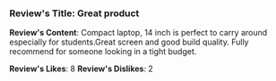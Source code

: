 ### Review's Title: Great product

**Review's Content**:
Compact laptop, 14 inch is perfect to carry around especially for students.Great screen and good build quality. Fully recommend for someone looking in a tight budget.

**Review's Likes**: 8
**Review's Dislikes**: 2
